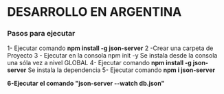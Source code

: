 <h1> DESARROLLO EN ARGENTINA </h1>

<h3>Pasos para ejecutar </h3>

1- Ejecutar comando <strong>npm install -g json-server</strong>
2 -Crear una carpeta de Proyecto
3 - Ejecutar en la consola npm init -y
Se instala desde la consola una sóla vez a nivel GLOBAL
4- Ejecutar comando <strong>npm install -g json-server</strong>
Se instala la dependencia
5- Ejecutar comando <strong>npm i json-server </storng>

6-Ejecutar el comando  <strong>"json-server --watch db.json"</strong>

